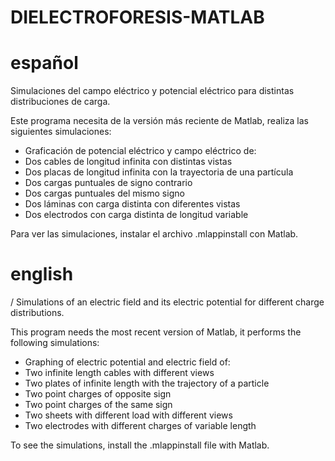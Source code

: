 # DIELECTROFORESIS-MATLAB
# español
Simulaciones del campo eléctrico y potencial eléctrico para distintas distribuciones de carga. 

Este programa necesita de la versión más reciente de Matlab, realiza las siguientes simulaciones:
- Graficación de potencial eléctrico y campo eléctrico de: 
- Dos cables de longitud infinita con distintas vistas
- Dos placas de longitud infinita con la trayectoria de una partícula 
- Dos cargas puntuales de signo contrario
- Dos cargas puntuales del mismo signo
- Dos láminas con carga distinta con diferentes vistas
- Dos electrodos con carga distinta de longitud variable

Para ver las simulaciones, instalar el archivo .mlappinstall con Matlab. 

# english

/ Simulations of an electric field and its electric potential for different charge distributions.


This program needs the most recent version of Matlab, it performs the following simulations:
- Graphing of electric potential and electric field of:
- Two infinite length cables with different views
- Two plates of infinite length with the trajectory of a particle
- Two point charges of opposite sign
- Two point charges of the same sign
- Two sheets with different load with different views
- Two electrodes with different charges of variable length

To see the simulations, install the .mlappinstall file with Matlab.
